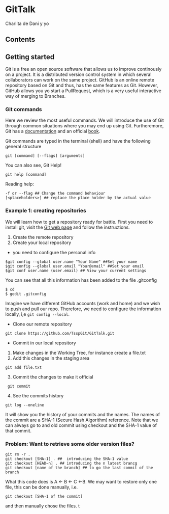 # GitTalk
Charlita de Dani y yo

## Contents

## Getting started
Git is a free an open source software that allows us to improve continously on a project. It is a distributed version control system in which several collaborators can work on the same project.  GitHub is an online remote repository based on Git and thus, has the same features as Git. However, GitHub allows you yo start a PullRequest, which is a very useful interactive way of merging to Branches. 


### Git  commands 
Here we review the most useful commands. We will introduce the use of Git through common situations where you may end up using Git. Furtheremore, Git has a [documentation](https://git-scm.com/doc) and an official [book](https://git-scm.com/book/en/v2). 

Git commands are typed in the terminal (shell) and have the following general structure
```
git [command] [--flags] [arguments]
```
You can also see, Git Help! 
```
git help [command]
```
Reading help:
```
-f or --flag ## Change the command behaviour
[<placeholders>] ## replace the place holder by the actual value

```
### Example 1: creating repositories
We will learn how to get a repository ready for battle. First you need to install git, visit the [Git web page](https://git-scm.com/downloads) and follow the instructions.

1. Create the remote repository
2. Create your local repository
*  you need to configure the personal info 
```$git help config ## This will show how config works
$git config --global user.name "Your Name" ##Set your name 
$git config --global user.email "Your@email" ##Set your email
$git conf user.name (user.email) ## View your current settings 
```
You can see that all this information has been added to the file .gitconfig
```
$ cd
$ gedit .gitconfig
```
Imagine we have different GitHub accounts (work and home) and we wish to push and pull our repo. Therefore, we need to configure the information locally, i,e  ` git config --local `. 

*  Clone our remote repository
```
git clone https://github.com/TsspGit/GitTalk.git 
```
* Commit in our local repository 
 1. Make changes in the Working Tree, for instance create a file.txt
 2. Add this changes in the staging area
 ```
 git add file.txt
```
 3. Commit the changes to make it official
```
 git commit
```
4. See the commits history
```
git log --oneline
```
It will show you the history of your commits and the names. The names of the commit are a SHA-1 (Secure Hash Algorithm) reference.  Note that we can always go to and old commit using checkout and the SHA-1 value of that commit.

### Problem: Want to retrieve some older version files?
```
git rm -r .
git checkout [SHA-1] . ##  introducing the SHA-1 value
git checkout [HEAD~n] . ## introducing the n latest brancg
git checkout [name of the branch] ## to go the last commit of the branch
```
What this code does is A <- B <- C <-B. We may want to restore only one file, this can be done manually, i.e.
```
git checkout [SHA-1 of the commit]
```
and then manually chose the files. 
t
